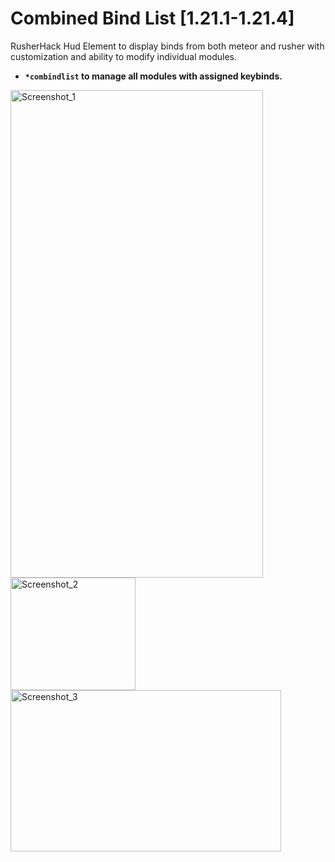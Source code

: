 # Combined Bind List [1.21.1-1.21.4]

RusherHack Hud Element to display binds from both meteor and rusher with customization and ability to modify individual modules.

- **```*combindlist``` to manage all modules with assigned keybinds.**

<img width="404" height="780" alt="Screenshot_1" src="https://github.com/user-attachments/assets/6e5bbed8-c1c1-4488-b15e-e2901e10ab2f" />
<img width="200" height="180" alt="Screenshot_2" src="https://github.com/user-attachments/assets/c180bad7-4447-452d-ad68-72ba563e7811" />
<img width="433" height="258" alt="Screenshot_3" src="https://github.com/user-attachments/assets/78e98225-6e8a-4d49-a15d-62b83ae7fc8b" />
